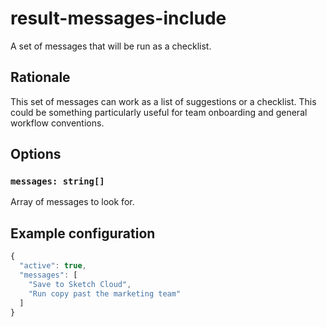 # result-messages-include

A set of messages that will be run as a checklist.

## Rationale

This set of messages can work as a list of suggestions or a checklist. This could be something
particularly useful for team onboarding and general workflow conventions.

## Options

### `messages: string[]`

Array of messages to look for.

## Example configuration

```js
{
  "active": true,
  "messages": [
    "Save to Sketch Cloud",
    "Run copy past the marketing team"
  ]
}
```

